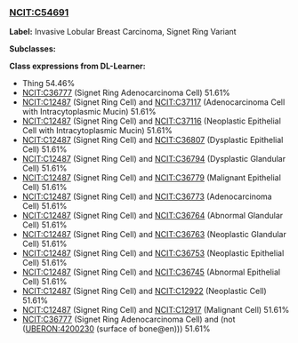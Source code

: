 
### [NCIT:C54691](http://purl.obolibrary.org/obo/NCIT_C54691)
**Label:** Invasive Lobular Breast Carcinoma, Signet Ring Variant

**Subclasses:** 

**Class expressions from DL-Learner:**

- Thing 54.46%
- [NCIT:C36777](http://purl.obolibrary.org/obo/NCIT_C36777) (Signet Ring Adenocarcinoma Cell) 51.61%
- [NCIT:C12487](http://purl.obolibrary.org/obo/NCIT_C12487) (Signet Ring Cell) and [NCIT:C37117](http://purl.obolibrary.org/obo/NCIT_C37117) (Adenocarcinoma Cell with Intracytoplasmic Mucin) 51.61%
- [NCIT:C12487](http://purl.obolibrary.org/obo/NCIT_C12487) (Signet Ring Cell) and [NCIT:C37116](http://purl.obolibrary.org/obo/NCIT_C37116) (Neoplastic Epithelial Cell with Intracytoplasmic Mucin) 51.61%
- [NCIT:C12487](http://purl.obolibrary.org/obo/NCIT_C12487) (Signet Ring Cell) and [NCIT:C36807](http://purl.obolibrary.org/obo/NCIT_C36807) (Dysplastic Epithelial Cell) 51.61%
- [NCIT:C12487](http://purl.obolibrary.org/obo/NCIT_C12487) (Signet Ring Cell) and [NCIT:C36794](http://purl.obolibrary.org/obo/NCIT_C36794) (Dysplastic Glandular Cell) 51.61%
- [NCIT:C12487](http://purl.obolibrary.org/obo/NCIT_C12487) (Signet Ring Cell) and [NCIT:C36779](http://purl.obolibrary.org/obo/NCIT_C36779) (Malignant Epithelial Cell) 51.61%
- [NCIT:C12487](http://purl.obolibrary.org/obo/NCIT_C12487) (Signet Ring Cell) and [NCIT:C36773](http://purl.obolibrary.org/obo/NCIT_C36773) (Adenocarcinoma Cell) 51.61%
- [NCIT:C12487](http://purl.obolibrary.org/obo/NCIT_C12487) (Signet Ring Cell) and [NCIT:C36764](http://purl.obolibrary.org/obo/NCIT_C36764) (Abnormal Glandular Cell) 51.61%
- [NCIT:C12487](http://purl.obolibrary.org/obo/NCIT_C12487) (Signet Ring Cell) and [NCIT:C36763](http://purl.obolibrary.org/obo/NCIT_C36763) (Neoplastic Glandular Cell) 51.61%
- [NCIT:C12487](http://purl.obolibrary.org/obo/NCIT_C12487) (Signet Ring Cell) and [NCIT:C36753](http://purl.obolibrary.org/obo/NCIT_C36753) (Neoplastic Epithelial Cell) 51.61%
- [NCIT:C12487](http://purl.obolibrary.org/obo/NCIT_C12487) (Signet Ring Cell) and [NCIT:C36745](http://purl.obolibrary.org/obo/NCIT_C36745) (Abnormal Epithelial Cell) 51.61%
- [NCIT:C12487](http://purl.obolibrary.org/obo/NCIT_C12487) (Signet Ring Cell) and [NCIT:C12922](http://purl.obolibrary.org/obo/NCIT_C12922) (Neoplastic Cell) 51.61%
- [NCIT:C12487](http://purl.obolibrary.org/obo/NCIT_C12487) (Signet Ring Cell) and [NCIT:C12917](http://purl.obolibrary.org/obo/NCIT_C12917) (Malignant Cell) 51.61%
- [NCIT:C36777](http://purl.obolibrary.org/obo/NCIT_C36777) (Signet Ring Adenocarcinoma Cell) and (not ([UBERON:4200230](http://purl.obolibrary.org/obo/UBERON_4200230) (surface of bone@en))) 51.61%


